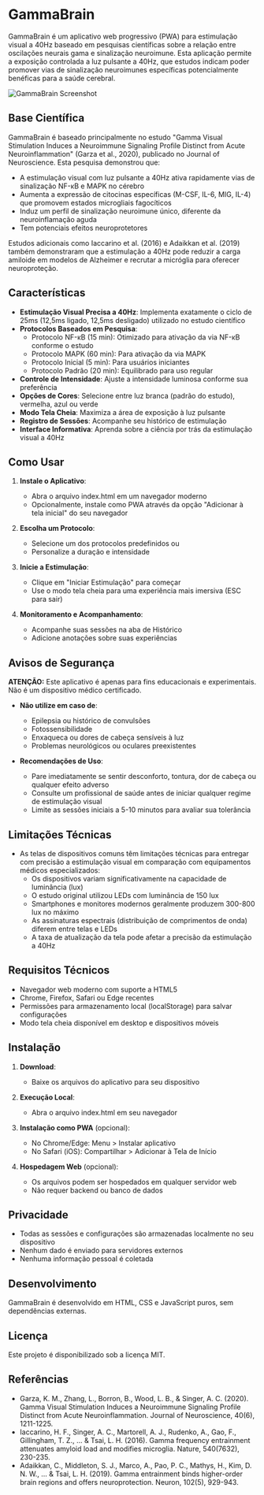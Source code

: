 # GammaBrain

GammaBrain é um aplicativo web progressivo (PWA) para estimulação visual a 40Hz baseado em pesquisas científicas sobre a relação entre oscilações neurais gama e sinalização neuroimune. Esta aplicação permite a exposição controlada a luz pulsante a 40Hz, que estudos indicam poder promover vias de sinalização neuroimunes específicas potencialmente benéficas para a saúde cerebral.

![GammaBrain Screenshot](screenshot.png)

## Base Científica

GammaBrain é baseado principalmente no estudo "Gamma Visual Stimulation Induces a Neuroimmune Signaling Profile Distinct from Acute Neuroinflammation" (Garza et al., 2020), publicado no Journal of Neuroscience. Esta pesquisa demonstrou que:

- A estimulação visual com luz pulsante a 40Hz ativa rapidamente vias de sinalização NF-κB e MAPK no cérebro
- Aumenta a expressão de citocinas específicas (M-CSF, IL-6, MIG, IL-4) que promovem estados microgliais fagocíticos
- Induz um perfil de sinalização neuroimune único, diferente da neuroinflamação aguda
- Tem potenciais efeitos neuroprotetores

Estudos adicionais como Iaccarino et al. (2016) e Adaikkan et al. (2019) também demonstraram que a estimulação a 40Hz pode reduzir a carga amiloide em modelos de Alzheimer e recrutar a micróglia para oferecer neuroproteção.

## Características

- **Estimulação Visual Precisa a 40Hz**: Implementa exatamente o ciclo de 25ms (12,5ms ligado, 12,5ms desligado) utilizado no estudo científico
- **Protocolos Baseados em Pesquisa**:
  - Protocolo NF-κB (15 min): Otimizado para ativação da via NF-κB conforme o estudo
  - Protocolo MAPK (60 min): Para ativação da via MAPK
  - Protocolo Inicial (5 min): Para usuários iniciantes
  - Protocolo Padrão (20 min): Equilibrado para uso regular
- **Controle de Intensidade**: Ajuste a intensidade luminosa conforme sua preferência
- **Opções de Cores**: Selecione entre luz branca (padrão do estudo), vermelha, azul ou verde
- **Modo Tela Cheia**: Maximiza a área de exposição à luz pulsante
- **Registro de Sessões**: Acompanhe seu histórico de estimulação
- **Interface Informativa**: Aprenda sobre a ciência por trás da estimulação visual a 40Hz

## Como Usar

1. **Instale o Aplicativo**:

   - Abra o arquivo index.html em um navegador moderno
   - Opcionalmente, instale como PWA através da opção "Adicionar à tela inicial" do seu navegador

2. **Escolha um Protocolo**:

   - Selecione um dos protocolos predefinidos ou
   - Personalize a duração e intensidade

3. **Inicie a Estimulação**:

   - Clique em "Iniciar Estimulação" para começar
   - Use o modo tela cheia para uma experiência mais imersiva (ESC para sair)

4. **Monitoramento e Acompanhamento**:
   - Acompanhe suas sessões na aba de Histórico
   - Adicione anotações sobre suas experiências

## Avisos de Segurança

**ATENÇÃO:** Este aplicativo é apenas para fins educacionais e experimentais. Não é um dispositivo médico certificado.

- **Não utilize em caso de**:

  - Epilepsia ou histórico de convulsões
  - Fotossensibilidade
  - Enxaqueca ou dores de cabeça sensíveis à luz
  - Problemas neurológicos ou oculares preexistentes

- **Recomendações de Uso**:
  - Pare imediatamente se sentir desconforto, tontura, dor de cabeça ou qualquer efeito adverso
  - Consulte um profissional de saúde antes de iniciar qualquer regime de estimulação visual
  - Limite as sessões iniciais a 5-10 minutos para avaliar sua tolerância

## Limitações Técnicas

- As telas de dispositivos comuns têm limitações técnicas para entregar com precisão a estimulação visual em comparação com equipamentos médicos especializados:
  - Os dispositivos variam significativamente na capacidade de luminância (lux)
  - O estudo original utilizou LEDs com luminância de 150 lux
  - Smartphones e monitores modernos geralmente produzem 300-800 lux no máximo
  - As assinaturas espectrais (distribuição de comprimentos de onda) diferem entre telas e LEDs
  - A taxa de atualização da tela pode afetar a precisão da estimulação a 40Hz

## Requisitos Técnicos

- Navegador web moderno com suporte a HTML5
- Chrome, Firefox, Safari ou Edge recentes
- Permissões para armazenamento local (localStorage) para salvar configurações
- Modo tela cheia disponível em desktop e dispositivos móveis

## Instalação

1. **Download**:

   - Baixe os arquivos do aplicativo para seu dispositivo

2. **Execução Local**:

   - Abra o arquivo index.html em seu navegador

3. **Instalação como PWA** (opcional):

   - No Chrome/Edge: Menu > Instalar aplicativo
   - No Safari (iOS): Compartilhar > Adicionar à Tela de Início

4. **Hospedagem Web** (opcional):
   - Os arquivos podem ser hospedados em qualquer servidor web
   - Não requer backend ou banco de dados

## Privacidade

- Todas as sessões e configurações são armazenadas localmente no seu dispositivo
- Nenhum dado é enviado para servidores externos
- Nenhuma informação pessoal é coletada

## Desenvolvimento

GammaBrain é desenvolvido em HTML, CSS e JavaScript puros, sem dependências externas.

## Licença

Este projeto é disponibilizado sob a licença MIT.

## Referências

- Garza, K. M., Zhang, L., Borron, B., Wood, L. B., & Singer, A. C. (2020). Gamma Visual Stimulation Induces a Neuroimmune Signaling Profile Distinct from Acute Neuroinflammation. Journal of Neuroscience, 40(6), 1211-1225.
- Iaccarino, H. F., Singer, A. C., Martorell, A. J., Rudenko, A., Gao, F., Gillingham, T. Z., ... & Tsai, L. H. (2016). Gamma frequency entrainment attenuates amyloid load and modifies microglia. Nature, 540(7632), 230-235.
- Adaikkan, C., Middleton, S. J., Marco, A., Pao, P. C., Mathys, H., Kim, D. N. W., ... & Tsai, L. H. (2019). Gamma entrainment binds higher-order brain regions and offers neuroprotection. Neuron, 102(5), 929-943.
